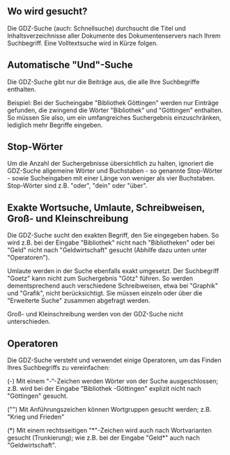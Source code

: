 ## Wo wird gesucht?

Die GDZ-Suche (auch: Schnellsuche) durchsucht die Titel und Inhaltsverzeichnisse aller Dokumente des Dokumentenservers nach Ihrem Suchbegriff. Eine Volltextsuche wird in Kürze folgen.

## Automatische "Und"-Suche

Die GDZ-Suche gibt nur die Beiträge aus, die alle Ihre Suchbegriffe enthalten.

Beispiel: Bei der Sucheingabe "Bibliothek Göttingen" werden nur Einträge gefunden, die zwingend die Wörter "Bibliothek" und "Göttingen" enthalten. So müssen Sie also, um ein umfangreiches Suchergebnis einzuschränken, lediglich mehr Begriffe eingeben.

## Stop-Wörter

Um die Anzahl der Suchergebnisse übersichtlich zu halten, ignoriert die GDZ-Suche allgemeine Wörter und Buchstaben - so genannte Stop-Wörter - sowie Sucheingaben mit einer Länge von weniger als vier Buchstaben. Stop-Wörter sind z.B. "oder", "dein" oder "über".

## Exakte Wortsuche, Umlaute, Schreibweisen, Groß- und Kleinschreibung

Die GDZ-Suche sucht den exakten Begriff, den Sie eingegeben haben. So wird z.B. bei der Eingabe "Bibliothek" nicht nach "Bibliotheken" oder bei "Geld" nicht nach "Geldwirtschaft" gesucht (Abhilfe dazu unten unter "Operatoren").

Umlaute werden in der Suche ebenfalls exakt umgesetzt. Der Suchbegriff "Goetz" kann nicht zum Suchergebnis "Götz" führen. So werden dementsprechend auch verschiedene Schreibweisen, etwa bei "Graphik" und "Grafik", nicht berücksichtigt. Sie müssen einzeln oder über die "Erweiterte Suche" zusammen abgefragt werden.

Groß- und Kleinschreibung werden von der GDZ-Suche nicht unterschieden.

## Operatoren

Die GDZ-Suche versteht und verwendet einige Operatoren, um das Finden Ihres Suchbegriffs zu vereinfachen:

(-) Mit einem “-“-Zeichen werden Wörter von der Suche ausgeschlossen; z.B. wird bei der Eingabe "Bibliothek -Göttingen" explizit nicht nach "Göttingen" gesucht.

("") Mit Anführungszeichen können Wortgruppen gesucht werden; z.B. "Krieg und Frieden"

(\*) Mit einem rechtsseitigen "\*"-Zeichen wird auch nach Wortvarianten gesucht (Trunkierung); wie z.B. bei der Eingabe "Geld*" auch nach "Geldwirtschaft".
